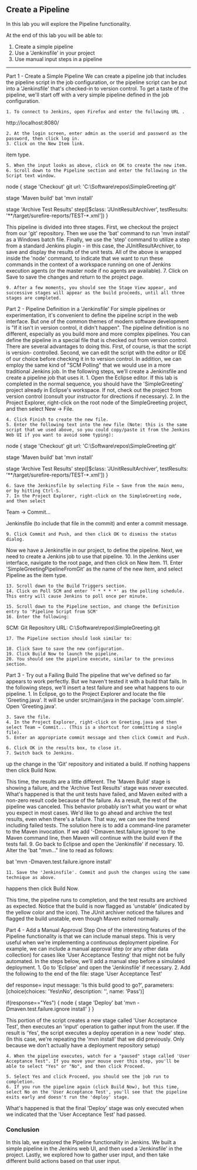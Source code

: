 ## Create a Pipeline

In this lab you will explore the Pipeline functionality.

At the end of this lab you will be able to:
1.	Create a simple pipeline
2.	Use a 'Jenkinsfile' in your project
3.	Use manual input steps in a pipeline

----

Part 1 - Create a Simple Pipeline
We can create a pipeline job that includes the pipeline script in the job configuration, or the pipeline script can be put into a 'Jenkinsfile' that's checked-in to version control.
To get a taste of the pipeline, we'll start off with a very simple pipeline defined in the job configuration.

    1. To connect to Jenkins, open Firefox and enter the following URL .

http://localhost:8080/

    2. At the login screen, enter admin as the userid and password as the password, then click log in.
    3. Click on the New Item link.

 
item type.

    5. When the input looks as above, click on OK to create the new item.
    6. Scroll down to the Pipeline section and enter the following in the Script text window.

node {
stage 'Checkout'
git url: 'C:\\Software\\repos\\SimpleGreeting.git'

stage 'Maven build' bat 'mvn install'

stage 'Archive Test Results' step([$class: 'JUnitResultArchiver',
testResults: '**/target/surefire-reports/TEST-*.xml'])
}

This pipeline is divided into three stages. First, we checkout the project from our 'git' repository. Then we use the 'bat' command to run 'mvn install' as a Windows batch file. Finally, we use the 'step' command to utilize a step from a standard Jenkins plugin - in this case, the JUnitResultArchiver, to save and display the results of the unit tests.
All of the above is wrapped inside the 'node' command, to indicate that we want to run these commands in the context of a workspace running on one of Jenkins execution agents (or the master node if no agents are available).
    7. Click on Save to save the changes and return to the project page.

    9. After a few moments, you should see the Stage View appear, and successive stages will appear as the build proceeds, until all three stages are completed.


Part 2 - Pipeline Definition in a 'Jenkinsfile'
For simple pipelines or experimentation, it's convenient to define the pipeline script in the web interface. But one of the common themes of modern software development is "If it isn't in version control, it didn't happen". The pipeline definition is no different, especially as you build more and more complex pipelines.
You can define the pipeline in a special file that is checked out from version control. There are several advantages to doing this. First, of course, is that the script is version- controlled. Second, we can edit the script with the editor or IDE of our choice before checking it in to version control. In addition, we can employ the same kind of "SCM Polling" that we would use in a more traditional Jenkins job.
In the following steps, we'll create a Jenkinsfile and create a pipeline job that uses it.
    1. Open the Eclipse editor. If this lab is completed in the normal sequence, you should have the 'SimpleGreeting' project already in Eclipse's workspace. If not, check out the project from version control (consult your instructor for directions if necessary).
    2. In the Project Explorer, right-click on the root node of the SimpleGreeting project, and then select New → File.

    4. Click Finish to create the new file.
    5. Enter the following text into the new file (Note: this is the same script that we used above, so you could copy/paste it from the Jenkins Web UI if you want to avoid some typing):

node {
stage 'Checkout'
git url: 'C:\\Software\\repos\\SimpleGreeting.git'

stage 'Maven build' bat 'mvn install'

stage 'Archive Test Results' step([$class: 'JUnitResultArchiver',
testResults: '**/target/surefire-reports/TEST-*.xml'])
}

    6. Save the Jenkinsfile by selecting File → Save from the main menu, or by hitting Ctrl-S.
    7. In the Project Explorer, right-click on the SimpleGreeting node, and then select
Team → Commit...
 
Jenkinsfile (to include that file in the commit) and enter a commit message.

    9. Click Commit and Push, and then click OK to dismiss the status dialog.
Now we have a Jenkinsfile in our project, to define the pipeline. Next, we need to create a Jenkins job to use that pipeline.
    10. In the Jenkins user interface, navigate to the root page, and then click on New Item.
    11. Enter 'SimpleGreetingPipelineFromGit' as the name of the new item, and select
Pipeline as the item type.

 
    13. Scroll down to the Build Triggers section.
    14. Click on Poll SCM and enter '* * * * *' as the polling schedule. This entry will cause Jenkins to poll once per minute.

    15. Scroll down to the Pipeline section, and change the Definition entry to 'Pipeline Script from SCM'
    16. Enter the following:
SCM:	Git
Repository URL:	C:\Software\repos\SimpleGreeting.git


    17. The Pipeline section should look similar to:

    18. Click Save to save the new configuration.
    19. Click Build Now to launch the pipeline.
    20. You should see the pipeline execute, similar to the previous section.

Part 3 - Try out a Failing Build
The pipeline that we've defined so far appears to work perfectly. But we haven't tested it with a build that fails. In the following steps, we'll insert a test failure and see what happens to our pipeline.
    1. In Eclipse, go to the Project Explorer and locate the file 'Greeting.java'. It will be under src/main/java in the package 'com.simple'. Open 'Greeting.java'.
 
    3. Save the file.
    4. In the Project Explorer, right-click on Greeting.java and then select Team → Commit... (This is a shortcut for committing a single file).
    5. Enter an appropriate commit message and then click Commit and Push.

    6. Click OK in the results box, to close it.
    7. Switch back to Jenkins.
 
up the change in the 'Git' repository and initiated a build. If nothing happens then click
Build Now.

This time, the results are a little different. The 'Maven Build' stage is showing a failure, and the 'Archive Test Results' stage was never executed.
What's happened is that the unit tests have failed, and Maven exited with a non-zero result code because of the failure. As a result, the rest of the pipeline was canceled. This behavior probably isn't what you want or what you expect in most cases. We'd like to go ahead and archive the test results, even when there's a failure. That way, we can see the trend including failed tests.
The solution here is to add a command-line parameter to the Maven invocation. If we add '-Dmaven.test.failure.ignore' to the Maven command line, then Maven will continue with the build even if the tests fail.
    9. Go back to Eclipse and open the 'Jenkinsfile' if necessary.
    10. Alter the 'bat "mvn..." line to read as follows:

bat 'mvn -Dmaven.test.failure.ignore install'

    11. Save the 'Jenkinsfile'. Commit and push the changes using the same technique as above.
 
happens then click Build Now.

This time, the pipeline runs to completion, and the test results are archived as expected. Notice that the build is now flagged as 'unstable' (indicated by the yellow color and the icon). The JUnit archiver noticed the failures and flagged the build unstable, even though Maven exited normally.

Part 4 - Add a Manual Approval Step
One of the interesting features of the Pipeline functionality is that we can include manual steps. This is very useful when we're implementing a continuous deployment pipeline.
For example, we can include a manual approval step (or any other data collection) for cases like 'User Acceptance Testing' that might not be fully automated.
In the steps below, we'll add a manual step before a simulated deployment.
    1. Go to 'Eclipse' and open the 'Jenkinsfile' if necessary.
    2. Add the following to the end of the file:
stage 'User Acceptance Test'

def response= input message: 'Is this build good to go?', parameters: [choice(choices: 'Yes\nNo',
description: '', name: 'Pass')]

if(response=="Yes") { node {
stage 'Deploy'
bat 'mvn -Dmaven.test.failure.ignore install'
}
}

This portion of the script creates a new stage called 'User Acceptance Test', then executes an 'input' operation to gather input from the user.  If the result is 'Yes', the script executes a deploy operation in a new 'node' step. (In this case, we're repeating the 'mvn install' that we did previously. Only because we don't actually have a deployment repository setup)
 
    4. When the pipeline executes, watch for a "paused" stage called 'User Acceptance Test". If you move your mouse over this step, you'll be able to select "Yes" or "No", and then click Proceed.

    5. Select Yes and click Proceed, you should see the job run to completion.
    6. If you run the pipeline again (click Build Now), but this time, select No on the 'User Acceptance Test', you'll see that the pipeline exits early and doesn't run the 'deploy' stage.

What's happened is that the final 'Deploy' stage was only executed when we indicated that the 'User Acceptance Test' had passed.

### Conclusion

In this lab, we explored the Pipeline functionality in Jenkins. We built a simple pipeline in the Jenkins web UI, and then used a 'Jenkinsfile' in the project. Lastly, we explored how to gather user input, and then take different build actions based on that user input.
